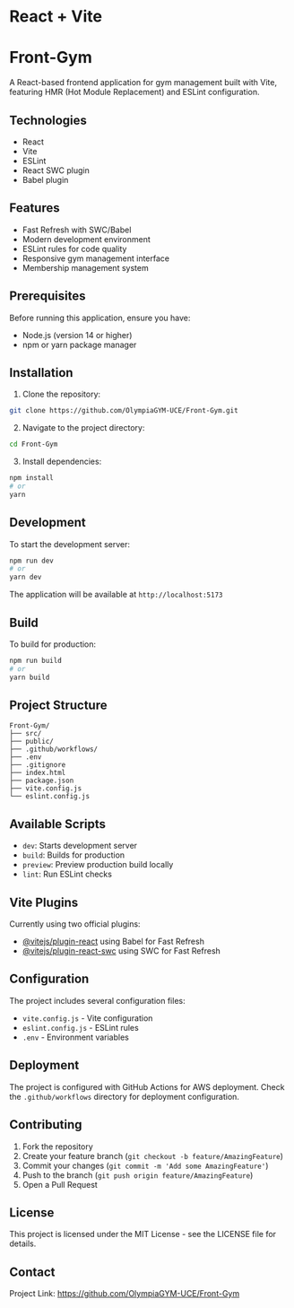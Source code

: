 # React + Vite

# Front-Gym

A React-based frontend application for gym management built with Vite, featuring HMR (Hot Module Replacement) and ESLint configuration.

## Technologies

- React
- Vite
- ESLint
- React SWC plugin
- Babel plugin

## Features

- Fast Refresh with SWC/Babel
- Modern development environment
- ESLint rules for code quality
- Responsive gym management interface
- Membership management system

## Prerequisites

Before running this application, ensure you have:

- Node.js (version 14 or higher)
- npm or yarn package manager

## Installation

1. Clone the repository:
```bash
git clone https://github.com/OlympiaGYM-UCE/Front-Gym.git
```

2. Navigate to the project directory:
```bash
cd Front-Gym
```

3. Install dependencies:
```bash
npm install
# or
yarn
```

## Development

To start the development server:

```bash
npm run dev
# or
yarn dev
```

The application will be available at `http://localhost:5173`

## Build

To build for production:

```bash
npm run build
# or
yarn build
```

## Project Structure

```
Front-Gym/
├── src/
├── public/
├── .github/workflows/
├── .env
├── .gitignore
├── index.html
├── package.json
├── vite.config.js
└── eslint.config.js
```

## Available Scripts

- `dev`: Starts development server
- `build`: Builds for production
- `preview`: Preview production build locally
- `lint`: Run ESLint checks

## Vite Plugins

Currently using two official plugins:

- [@vitejs/plugin-react](https://github.com/vitejs/vite-plugin-react/blob/main/packages/plugin-react/README.md) using Babel for Fast Refresh
- [@vitejs/plugin-react-swc](https://github.com/vitejs/vite-plugin-react-swc) using SWC for Fast Refresh

## Configuration

The project includes several configuration files:

- `vite.config.js` - Vite configuration
- `eslint.config.js` - ESLint rules
- `.env` - Environment variables

## Deployment

The project is configured with GitHub Actions for AWS deployment. Check the `.github/workflows` directory for deployment configuration.

## Contributing

1. Fork the repository
2. Create your feature branch (`git checkout -b feature/AmazingFeature`)
3. Commit your changes (`git commit -m 'Add some AmazingFeature'`)
4. Push to the branch (`git push origin feature/AmazingFeature`)
5. Open a Pull Request

## License

This project is licensed under the MIT License - see the LICENSE file for details.

## Contact

Project Link: https://github.com/OlympiaGYM-UCE/Front-Gym
